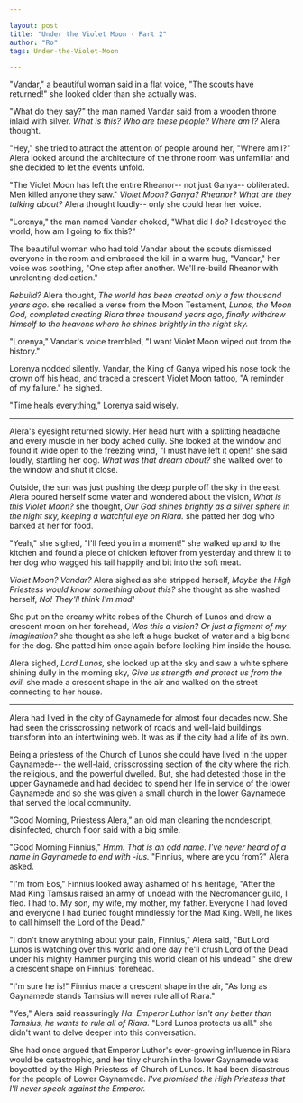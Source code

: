 ```yaml
---

layout: post
title: "Under the Violet Moon - Part 2" 
author: "Ro"
tags: Under-the-Violet-Moon

---
```


"Vandar," a beautiful woman said in a flat voice, "The scouts have returned!" she looked older than she actually was.

"What do they say?" the man named Vandar said from a wooden throne inlaid with silver. *What is this? Who are these people? Where am I?* Alera thought.

"Hey," she tried to attract the attention of people around her, "Where am I?" Alera looked around the architecture of the throne room was unfamiliar and she decided to let the events unfold.

"The Violet Moon has left the entire Rheanor-- not just Ganya-- obliterated. Men killed anyone they saw." *Violet Moon? Ganya? Rheanor? What are they talking about?* Alera thought loudly-- only she could hear her voice.

"Lorenya," the man named Vandar choked, "What did I do? I destroyed the world, how am I going to fix this?" 

The beautiful woman who had told Vandar about the scouts dismissed everyone in the room and embraced the kill in a warm hug, "Vandar," her voice was soothing, "One step after another. We'll re-build Rheanor with unrelenting dedication." 

*Rebuild?* Alera thought, *The world has been created only a few thousand years ago.* she recalled a verse from the Moon Testament, *Lunos, the Moon God, completed creating Riara three thousand years ago, finally withdrew himself to the heavens where he shines brightly in the night sky.*

"Lorenya," Vandar's voice trembled, "I want Violet Moon wiped out from the history."

Lorenya nodded silently. Vandar, the King of Ganya wiped his nose took the crown off his head, and traced a crescent Violet Moon tattoo, "A reminder of my failure." he sighed.

"Time heals everything," Lorenya said wisely. 

---

Alera's eyesight returned slowly. Her head hurt with a splitting headache and every muscle in her body ached dully. She looked at the window and found it wide open to the freezing wind, "I must have left it open!" she said loudly, startling her dog. *What was that dream about?* she walked over to the window and shut it close.

Outside, the sun was just pushing the deep purple off the sky in the east. Alera poured herself some water and wondered about the vision, *What is this Violet Moon?* she thought, *Our God shines brightly as a silver sphere in the night sky, keeping a watchful eye on Riara.* she patted her dog who barked at her for food.

"Yeah," she sighed, "I'll feed you in a moment!" she walked up and to the kitchen and found a piece of chicken leftover from yesterday and threw it to her dog who wagged his tail happily and bit into the soft meat. 

*Violet Moon? Vandar?* Alera sighed as she stripped herself, *Maybe the High Priestess would know something about this?* she thought as she washed herself, *No! They'll think I'm mad!* 

She put on the creamy white robes of the Church of Lunos and drew a crescent moon on her forehead, *Was this a vision? Or just a figment of my imagination?* she thought as she left a huge bucket of water and a big bone for the dog. She patted him once again before locking him inside the house.

Alera sighed, *Lord Lunos,* she looked up at the sky and saw a white sphere shining dully in the morning sky, *Give us strength and protect us from the evil.* she made a crescent shape in the air and walked on the street connecting to her house.

---

Alera had lived in the city of Gaynamede for almost four decades now. She had seen the crisscrossing network of roads and well-laid buildings transform into an intertwining web. It was as if the city had a life of its own. 

Being a priestess of the Church of Lunos she could have lived in the upper Gaynamede-- the well-laid, crisscrossing section of the city where the rich, the religious, and the powerful dwelled. But, she had detested those in the upper Gaynamede and had decided to spend her life in service of the lower Gaynamede and so she was given a small church in the lower Gaynamede that served the local community.

"Good Morning, Priestess Alera," an old man cleaning the nondescript, disinfected, church floor said with a big smile.

"Good Morning Finnius," *Hmm. That is an odd name. I've never heard of a name in Gaynamede to end with -ius.* "Finnius, where are you from?" Alera asked.

"I'm from Eos," Finnius looked away ashamed of his heritage, "After the Mad King Tamsius raised an army of undead with the Necromancer guild, I fled. I had to. My son, my wife, my mother, my father. Everyone I had loved and everyone I had buried fought mindlessly for the Mad King. Well, he likes to call himself the Lord of the Dead." 

"I don't know anything about your pain, Finnius," Alera said, "But Lord Lunos is watching over this world and one day he'll crush Lord of the Dead under his mighty Hammer purging this world clean of his undead." she drew a crescent shape on Finnius' forehead.

"I'm sure he is!" Finnius made a crescent shape in the air, "As long as Gaynamede stands Tamsius will never rule all of Riara."

"Yes," Alera said reassuringly *Ha. Emperor Luthor isn't any better than Tamsius, he wants to rule all of Riara.* "Lord Lunos protects us all." she didn't want to delve deeper into this conversation. 

She had once argued that Emperor Luthor's ever-growing influence in Riara would be catastrophic, and her tiny church in the lower Gaynamede was boycotted by the High Priestess of Church of Lunos. It had been disastrous for the people of Lower Gaynamede. *I've promised the High Priestess that I'll never speak against the Emperor.*
